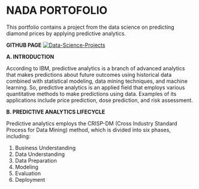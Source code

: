 # NADA PORTOFOLIO
This portfolio contains a project from the data science on predicting diamond prices by applying predictive analytics. 

**GITHUB PAGE**
[![Data-Science-Projects](https://img.shields.io/badge/Data_Science_Projects-GitHub_Page-%2300BFFF.svg)](https://github.com/nadaisyf/nada_portofolio/tree/main/Diamond-Price-Prediction)


**A. INTRODUCTION**

According to IBM, predictive analytics is a branch of advanced analytics that makes predictions about future outcomes using historical data combined with statistical modeling, data mining techniques, and machine learning. So, predictive analytics is an applied field that employs various quantitative methods to make predictions using data. Examples of its applications include price prediction, dose prediction, and risk assessment.

**B. PREDICTIVE ANALYTICS LIFECYCLE**

Predictive analytics employs the CRISP-DM (Cross Industry Standard Process for Data Mining) method, which is divided into six phases, including:
1. Business Understanding 
2. Data Understanding
3. Data Preparation
4. Modeling
5. Evaluation
6. Deployment
